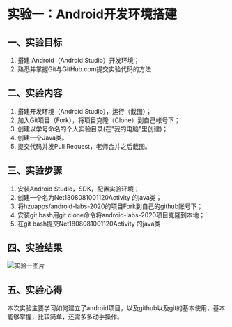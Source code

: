 # 实验一：Android开发环境搭建

## 一、实验目标
1. 搭建 Android（Android Studio）开发环境；
2. 熟悉并掌握Git与GitHub.com提交实验代码的方法

## 二、实验内容
1. 搭建开发环境（Android Studio），运行（截图）；
2. 加入Git项目（Fork），将项目克隆（Clone）到自己帐号下；
3. 创建以学号命名的个人实验目录(在"我的电脑"里创建)；
4. 创建一个Java类。
5. 提交代码并发Pull Request，老师合并之后截图。

## 三、实验步骤
1. 安装Android Studio，SDK，配置实验环境；
2. 创建一个名为Net1808081001120Activity 的java类；
3. 将hzuapps/android-labs-2020的项目Fork到自己的github账号下；
4. 安装git bash用git clone命令将android-labs-2020项目克隆到本地；
5. 在git bash提交Net1808081001120Activity 的java类

## 四、实验结果
![实验一图片](https://github.com/SaTarU1IX/android-labs-2020/blob/master/students/net1808081001120/Net1808081001120Activity.png)

## 五、实验心得
本次实验主要学习如何建立了android项目，以及github以及git的基本使用，基本能够掌握，比较简单，还需多多动手操作。
